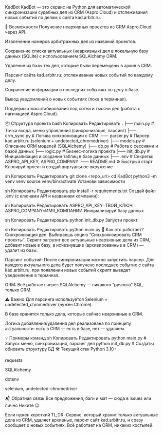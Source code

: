 KadBot
KadBot — это сервис на Python для автоматической синхронизации судебных дел из CRM (Aspro.Cloud) и отслеживания новых событий по делам с сайта kad.arbitr.ru.

🚀 Возможности
Получение неархивных проектов из CRM Aspro.Cloud через API.

Извлечение номеров арбитражных дел из названий проектов.

Сохранение списка актуальных (неархивных) дел в локальную базу данных (SQLite) с использованием SQLAlchemy ORM.

Удаление из базы тех дел, которые были перемещены в архив в CRM.

Парсинг сайта kad.arbitr.ru: отслеживание новых событий по каждому делу.

Сохранение информации о последних событиях по делу в базе.

Вывод уведомлений о новых событиях (пока в терминал).

Поддержка масштабирования под сотни и тысячи дел (работа с пагинацией Aspro.Cloud).

📦 Структура проекта
bash
Копировать
Редактировать
.
├── main.py           # Точка входа, меню управления (синхронизация, парсинг)
├── crm_sync.py       # Логика синхронизации с CRM
├── parser.py         # Парсер kad.arbitr.ru (selenium + undetected_chromedriver)
├── models.py         # Описание ORM моделей (SQLAlchemy)
├── db.py             # Работа с сессиями и базой данных
├── logic.py          # Бизнес-логика проекта
├── init_db.py        # Инициализация и создание таблиц в базе данных
├── .env              # Секреты: ASPRO_API_KEY, ASPRO_COMPANY
└── README.md
⚙️ Быстрый старт
Клонируй проект и создай виртуальное окружение

sh
Копировать
Редактировать
git clone <repo_url>
cd KadBot
python3 -m venv venv
source venv/bin/activate
Установи зависимости

sh
Копировать
Редактировать
pip install -r requirements.txt
Создай файл .env (с ключами API и названием компании):

ini
Копировать
Редактировать
ASPRO_API_KEY=ТВОЙ_КЛЮЧ
ASPRO_COMPANY=ИМЯ_КОМПАНИИ
Инициализируй базу данных

sh
Копировать
Редактировать
python init_db.py
Запусти проект

sh
Копировать
Редактировать
python main.py
🔑 Как это работает?
Синхронизация дел:
Выбираешь опцию “Синхронизировать CRM проекты”. Скрипт загрузит все актуальные неархивные дела из CRM, добавит новые в базу, а исчезнувшие (архивированные в CRM) — удалит из базы.

Парсинг событий:
После синхронизации можно запустить парсер. Для каждого актуального дела будет получено последнее событие с сайта kad.arbitr.ru, при появлении новых событий скрипт выведет уведомление в терминал.

ORM:
Всё работает через SQLAlchemy — никакого “ручного” SQL, только ORM.

⚠️ Важно
Для парсинга используется Selenium + undetected_chromedriver (нужен Chrome).

В базе хранятся только дела, которые сейчас неархивные в CRM.

Логика добавления/удаления дел реализована по принципу актуальности: есть в CRM — есть в базе, нет — удаляем.

💡 Примеры команд
sh
Копировать
Редактировать
python main.py        # Запуск меню, синхронизация, парсинг дел
python init_db.py     # Создать/обновить структуру БД
🛠️ Текущий стек
Python 3.10+

requests

SQLAlchemy

dotenv

selenium, undetected-chromedriver

📬 Обратная связь
Все предложения, баги и мат — сюда в issues или лично Никите 😉

Если нужен короткий TL;DR:
Сервис, который хранит только актуальные дела из CRM, удаляет архивные, парсит сайт kad.arbitr.ru, и сразу сообщает о новых событиях. Всё работает на ORM, никаких костылей.
